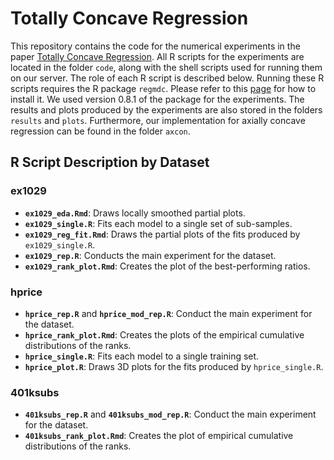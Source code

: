 # Totally Concave Regression

This repository contains the code for the numerical experiments in the 
paper [Totally Concave Regression](https://arxiv.org/abs/2501.04360). 
All R scripts for the experiments are located in the folder `code`, 
along with the shell scripts used for running them on our server. The 
role of each R script is described below. Running these R scripts 
requires the R package `regmdc`. Please refer to this 
[page](https://github.com/DohyeongKi/regmdc) for how to install it. We 
used version 0.8.1 of the package for the experiments. The results and 
plots produced by the experiments are also stored in the folders 
`results` and `plots`. Furthermore, our implementation for axially 
concave regression can be found in the folder `axcon`.


## R Script Description by Dataset

### ex1029

- **`ex1029_eda.Rmd`**: Draws locally smoothed partial plots.
- **`ex1029_single.R`**: Fits each model to a single set of sub-samples.
- **`ex1029_reg_fit.Rmd`**: Draws the partial plots of the fits produced 
by `ex1029_single.R`.
- **`ex1029_rep.R`**: Conducts the main experiment for the dataset.
- **`ex1029_rank_plot.Rmd`**: Creates the plot of the best-performing 
ratios.

### hprice

- **`hprice_rep.R`** and **`hprice_mod_rep.R`**: Conduct the main 
experiment for the dataset.
- **`hprice_rank_plot.Rmd`**: Creates the plots of the empirical 
cumulative distributions of the ranks.
- **`hprice_single.R`**: Fits each model to a single training set.
- **`hprice_plot.R`**: Draws 3D plots for the fits produced by 
`hprice_single.R`.

### 401ksubs

- **`401ksubs_rep.R`** and **`401ksubs_mod_rep.R`**: Conduct the main 
experiment for the dataset.
- **`401ksubs_rank_plot.Rmd`**: Creates the plot of empirical cumulative 
distributions of the ranks.